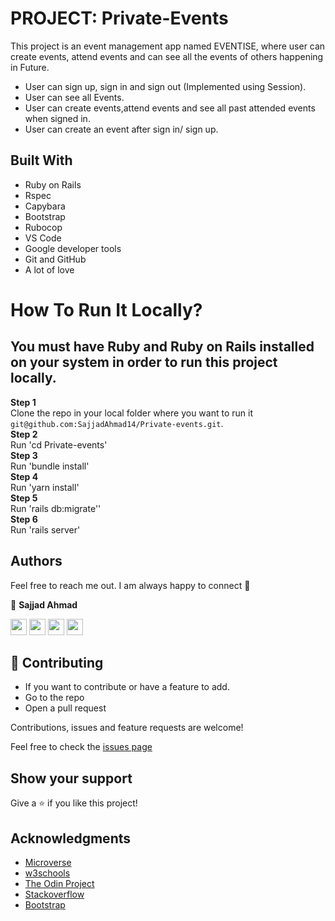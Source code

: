 # PROJECT: Private-Events

This project is an event management app named EVENTISE, where user can create events, attend events  and can see all the events of others happening in Future.

- User can sign up, sign in and sign out (Implemented using Session).
- User can see all Events.
- User can create events,attend events and see all past attended events when signed in.
- User can create an event after sign in/ sign up.

## Built With

- Ruby on Rails
- Rspec
- Capybara
- Bootstrap
- Rubocop
- VS Code
- Google developer tools
- Git and GitHub
- A lot of love

# How To Run It Locally?

## You must have Ruby and Ruby on Rails installed on your system in order to run this  project locally.

**Step 1**<br>
Clone the repo in your local folder where you want to run it<br>
`git@github.com:SajjadAhmad14/Private-events.git`.<br>
**Step 2**<br>
Run 'cd Private-events'<br>
**Step 3**<br>
Run 'bundle install'<br>
**Step 4**<br>
Run 'yarn install'<br>
**Step 5**<br>
Run 'rails db:migrate''<br>
**Step 6**<br>
Run 'rails server'


## Authors

Feel free to reach me out. I am always happy to connect :slightly_smiling_face:

👤 **Sajjad Ahmad**


[<code><img height="26" src="https://cdn.iconscout.com/icon/free/png-256/github-153-675523.png"></code>](https://github.com/SajjadAhmad14)
[<code><img height="26" src="https://upload.wikimedia.org/wikipedia/sco/thumb/9/9f/Twitter_bird_logo_2012.svg/1200px-Twitter_bird_logo_2012.svg.png"></code>](https://twitter.com/Sajjad_Ahmad14)
[<code><img height="26" src="https://upload.wikimedia.org/wikipedia/commons/thumb/c/c9/Linkedin.svg/1200px-Linkedin.svg.png"></code>](https://www.linkedin.com/in/sajjadahmad14)
[<code><img height="26" src="https://upload.wikimedia.org/wikipedia/commons/a/ab/Gmail_Icon.svg"></code>](jogimar14@gmail.com)



## 🤝 Contributing

- If you want to contribute or have a feature to add.
- Go to the repo
- Open a pull request

Contributions, issues and feature requests are welcome!

Feel free to check the [issues page](https://github.com/SajjadAhmad14/Private-events/issues)

## Show your support

Give a ⭐️ if you like this project!

## Acknowledgments

- <a href="https://www.microverse.org/" target="_blank">Microverse</a>
- <a href="https://www.w3schools.com/" target="_blank">w3schools</a> 
- <a href="https://www.theodinproject.com/" target="_blank">The Odin Project</a>
- <a href="https://www.stackoverflow.com/" target="_blank">Stackoverflow</a>
- <a href="https://getbootstrap.com/" target="_blank">Bootstrap</a>
